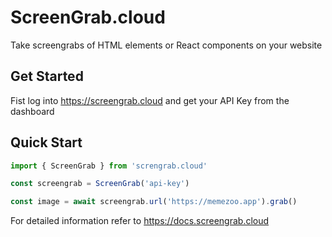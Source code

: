 # ScreenGrab.cloud

Take screengrabs of HTML elements or React components on your website

## Get Started

Fist log into https://screengrab.cloud and get your API Key from the dashboard

## Quick Start

```ts
import { ScreenGrab } from 'screngrab.cloud'

const screengrab = ScreenGrab('api-key')

const image = await screengrab.url('https://memezoo.app').grab()

```

For detailed information refer to https://docs.screengrab.cloud 